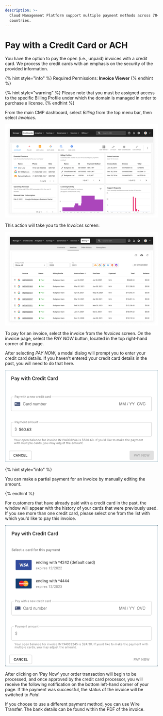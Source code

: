 ```yaml
---
description: >-
  Cloud Management Platform support multiple payment methods across 70+
  countries.
---
```


# Pay with a Credit Card or ACH

You have the option to pay the open \(i.e., unpaid\) invoices with a credit card. We process the credit cards with an emphasis on the security of the provided information.

{% hint style="info" %}
Required Permissions: **Invoice Viewer**
{% endhint %}

{% hint style="warning" %}
Please note that you must be assigned access to the specific Billing Profile under which the domain is managed in order to purchase a license.
{% endhint %}

From the main CMP dashboard, select _Billing_ from the top menu bar, then select _Invoices_.

![A screenshot of the CMP dashboard](../.gitbook/assets/cmp-dashboard.png)

This action will take you to the _Invoices_ screen:

![A screenshot of the _Invoices_ screen](../.gitbook/assets/cmp-invoices-screen.png)

To pay for an invoice, select the invoice from the _Invoices_ screen. On the invoice page, select the _PAY NOW_ button, located in the top right-hand corner of the page.

After selecting _PAY NOW_, a modal dialog will prompt you to enter your credit card details. If you haven't entered your credit card details in the past, you will need to do that here.

![A screenshot showing you the _Pay with Credit Card_ modal dialog](../.gitbook/assets/cmp-pay-with-cc.png)

{% hint style="info" %}

You can make a partial payment for an invoice by manually editing the amount.

{% endhint %}

For customers that have already paid with a credit card in the past, the window will appear with the history of your cards that were previously used. If you see more than one credit card, please select one from the list with which you'd like to pay this invoice.

![A screenshot of the _Pay with Credit Card_ modal dialog showing previous credit cards on file](../.gitbook/assets/cmp-pay-credit-card-dialog.png)

After clicking on 'Pay Now' your order transaction will begin to be processed, and once approved by the credit card processor, you will receive the following notification on the bottom left-hand corner of your page. If the payment was successful, the status of the invoice will be switched to _Paid_.

If you choose to use a different payment method, you can use Wire Transfer. The bank details can be found within the PDF of the invoice.
